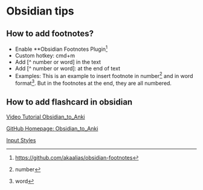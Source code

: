 # Obsidian tips
## How to add footnotes?
- Enable **Obsidian Footnotes Plugin[^3]
- Custom hotkey: cmd+m
- Add [^ number or word] in the text
- Add  [^ number or word]: at the end of text 
- Examples:
This is an example to insert footnote in number[^1] and in word format[^word]. But in the footnotes at the end, they are all numbered.

[^1]: number
[^word]: word
[^2]: 
[^3]: https://github.com/akaalias/obsidian-footnotes

## How to add flashcard in obsidian
[Video Tutorial Obsidian_to_Anki](https://forum.obsidian.md/t/video-tutorial-obsidian-to-anki/10092)

[GitHub Homepage: Obsidian_to_Anki](https://github.com/Pseudonium/Obsidian_to_Anki)

[Input Styles](https://github.com/Pseudonium/Obsidian_to_Anki/wiki/Regex)



